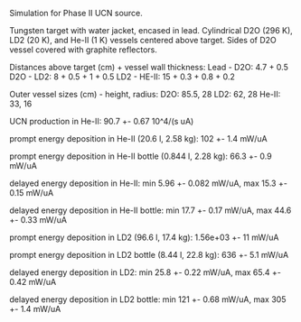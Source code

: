 Simulation for Phase II UCN source.

Tungsten target with water jacket, encased in lead.
Cylindrical D2O (296 K), LD2 (20 K), and He-II (1 K) vessels centered above target.
Sides of D2O vessel covered with graphite reflectors.

Distances above target (cm) + vessel wall thickness:
Lead - D2O: 4.7 + 0.5
D2O - LD2: 8 + 0.5 + 1 + 0.5
LD2 - HE-II: 15 + 0.3 + 0.8 + 0.2

Outer vessel sizes (cm) - height, radius:
D2O: 85.5, 28
LD2: 62, 28
He-II: 33, 16

UCN production in He-II:
90.7 +- 0.67 10^4/(s uA)

prompt energy deposition in He-II (20.6 l, 2.58 kg):
102 +- 1.4 mW/uA

prompt energy deposition in He-II bottle (0.844 l, 2.28 kg):
66.3 +- 0.9 mW/uA

delayed energy deposition in He-II:
min 5.96 +- 0.082 mW/uA, max 15.3 +- 0.15 mW/uA

delayed energy deposition in He-II bottle:
min 17.7 +- 0.17 mW/uA, max 44.6 +- 0.33 mW/uA

prompt energy deposition in LD2 (96.6 l, 17.4 kg):
1.56e+03 +- 11 mW/uA

prompt energy deposition in LD2 bottle (8.44 l, 22.8 kg):
636 +- 5.1 mW/uA

delayed energy deposition in LD2:
min 25.8 +- 0.22 mW/uA, max 65.4 +- 0.42 mW/uA

delayed energy deposition in LD2 bottle:
min 121 +- 0.68 mW/uA, max 305 +- 1.4 mW/uA

